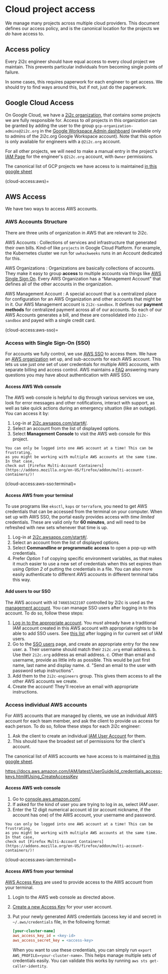 # Cloud project access

We manage many projects across multiple cloud providers. This
document defines our access policy, and is the canonical location
for the projects we *do* have access to.

## Access policy

Every 2i2c engineer should have equal access to every cloud project
we maintain. This prevents particular individuals from becoming
single points of failure.

In some cases, this requires paperwork for each engineer to get
access. We should try to find ways around this, but if not,
just do the paperwork.

## Google Cloud Access

On Google Cloud, we have a [2i2c organization](https://console.cloud.google.com/projectselector2/home/dashboard?organizationId=184174754493&supportedpurview=project),
that contains some projects we are fully responsible for.
Access to *all* projects in this organization can be granted by
adding the user to the group `gcp-organization-admins@2i2c.org` in the [Google Workspace Admin dashboard](https://admin.google.com/ac/users) (available only to admins of the 2i2c.org Google Workspace account).
Note that this option is only available for engineers with a `@2i2c.org`
account.

For all other projects, we will need to make a manual entry in the project's [IAM Page](https://console.cloud.google.com/iam-admin/iam) for the engineer's `@2i2c.org` account, with `Owner` permissions.

The canonical list of GCP projects we have access to is maintained [in this google sheet](https://docs.google.com/spreadsheets/d/1NSaAKLG2_njXxs6JlGUAhSWeHONz9QSGLVwEK790IZo/edit#gid=846555027)

(cloud-access:aws)=
## AWS Access

We have two ways to access AWS accounts.

### AWS Accounts Structure

There are three units of organization in AWS that are relevant to 2i2c.

AWS Accounts
: Collections of services and infrastructure that generated their own bills. Kind-of like `projects` in Google Cloud Platform. For example, the Kubernetes cluster we run for `uwhackweeks` runs in an Account dedicated for this.

AWS Organizations
: Organizations are basically collections of accounts. They make it easy to group **access** to multiple accounts via things like [AWS Single Sign On](cloud-access:aws-sso). Every AWS Organization has a "Management Account" that defines all of the other accounts in the organization.

AWS Management Account
: A special account that is a centralized place for configuration for an AWS Organization and other accounts that might be in it. Our AWS Management account is `2i2c-sandbox`. It defines our **payment methods** for centralized payment across all of our accounts. So each of our AWS Accounts generates a bill, and these are consolidated into `2i2c-sandbox` and payed with a single credit card.

(cloud-access:aws-sso)=
### Access with Single Sign-On (SSO)

For accounts we fully control, we use [AWS SSO](https://aws.amazon.com/single-sign-on/)
to access them.
We have an [AWS organization](https://aws.amazon.com/organizations/) set up, and sub-accounts for each AWS account.
This lets us use just *one* set of user credentials for multiple AWS accounts, with
separate billing and access control. AWS maintains a [FAQ](https://aws.amazon.com/single-sign-on/faqs/)
answering many questions you may have about authentication with AWS SSO.

#### Access AWS Web console

The AWS web console is helpful to dig through various services we use, look for
error messages and other notifications, interact with support, as well as take
quick actions during an emergency situation (like an outage). You can access it by:

1. Log-in at [2i2c.awsapps.com/start#/](https://2i2c.awsapps.com/start#/).
2. Select an account from the list of displayed options.
3. Select **Management Console** to visit the AWS web console for this project.

```{note}
You can only be logged into one AWS account at a time! This can be frustrating,
as you might be working with multiple AWS accounts at the same time. In that case,
check out [Firefox Multi-Account Containers](https://addons.mozilla.org/en-US/firefox/addon/multi-account-containers/)!
```

(cloud-access:aws-sso:terminal)=
#### Access AWS from your terminal

To use programs like `eksctl`, `kops` or `terraform`, you need to get AWS credentials that
can be accessed from the terminal on your computer. When set up with AWS SSO, the portal
easily provides access with *time limited* credentials. These are valid only for **60 minutes**,
and will need to be refreshed with new sets whenever that time is up.

1. Log-in at [2i2c.awsapps.com/start#/](https://2i2c.awsapps.com/start#/).
2. Select an account from the list of displayed options.
3. Select **Commandline or programmatic access** to open a pop-up with credentials.
4. Prefer *Option 1* of copying specific environment variables, as that makes it much
   easier to use a new set of credentials when this set expires than using *Option 2* of
   putting the credentials in a file. You can also more easily authenticate to different
   AWS accounts in different terminal tabs this way.

#### Add users to our SSO

The AWS account with id `746653422107` controlled by 2i2c is used as the
[management account](https://docs.aws.amazon.com/organizations/latest/userguide/orgs_getting-started_concepts.html).
You can manage SSO users after logging in to this account.
To do so, follow these steps:

1. [Log in to the appropriate account](https://746653422107.signin.aws.amazon.com/console).
   You *must* already have a traditional IAM account created in this AWS account with
   appropriate rights to be able to add SSO users. See [this list](https://console.aws.amazon.com/iamv2/home?region=us-east-1#/users)
   after logging in for current set of IAM users.
2. Go to the [SSO users](https://console.aws.amazon.com/singlesignon/identity/home?region=us-east-1#!/users)
   page, and create an appropriate entry for the new user.
   a. Their username should match their `2i2c.org` email address.
   b. Use their `2i2c.org` address as email address.
   c. Other than email and username, provide as little info as possible. This would be
      just first name, last name and display name.
   d. "Send an email to the user with password setup instructions".
3. Add them to the `2i2c-engineers` group. This gives them access to all the other
   AWS accounts we create.
4. Create the account! They'll receive an email with appropriate instructions.

### Access individual AWS accounts

For AWS accounts that are managed by clients, we use an individual AWS account for each team member, and ask the client to provide us access for each person.
To do so, follow these steps for each 2i2c engineer:

1. Ask the client to create an individual [IAM User Account](https://docs.aws.amazon.com/IAM/latest/UserGuide/id_users.html) for them.
2. This should have the broadest set of permissions for the client's account.

The canonical list of AWS accounts we have access to is maintained [in this google sheet](https://docs.google.com/spreadsheets/d/1NSaAKLG2_njXxs6JlGUAhSWeHONz9QSGLVwEK790IZo/edit#gid=537065664).


https://docs.aws.amazon.com/IAM/latest/UserGuide/id_credentials_access-keys.html#Using_CreateAccessKey

#### Access AWS web console

1. Go to [console.aws.amazon.com/](https://console.aws.amazon.com/).
2. If asked for the kind of user you are trying to log in as, select *IAM user*.
3. Enter the 12 digit numerical account id (or account nickname, if the account has
   one) of the AWS account, your username and password.

```{note}
You can only be logged into one AWS account at a time! This can be frustrating,
as you might be working with multiple AWS accounts at the same time. In that case,
check out [Firefox Multi-Account Containers](https://addons.mozilla.org/en-US/firefox/addon/multi-account-containers/)!
```

(cloud-access:aws-iam:terminal)=
#### Access AWS from your terminal

[AWS Access Keys](https://docs.aws.amazon.com/IAM/latest/UserGuide/id_credentials_access-keys.html)
are used to provide access to the AWS account from your terminal.

1. Login to the AWS web console as directed above.
2. [Create a new Access Key](https://docs.aws.amazon.com/IAM/latest/UserGuide/id_credentials_access-keys.html#Using_CreateAccessKey)
   for your user account.
3. Put your newly generated AWS credentials (access key id and secret) in `~/.aws/credentials` file, in the following
   format:

   ```ini
   [your-cluster-name]
   aws_access_key_id = <key-id>
   aws_access_secret_key = <access-key>
   ```

   When you want to use these credentials, you can simply run `export AWS_PROFILE=<your-cluster-name>`.
   This helps manage multiple sets of credentials easily. You can validate this works by running
   `aws sts get-caller-identity`.